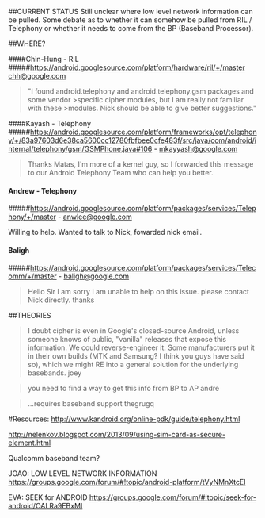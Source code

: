 ##CURRENT STATUS
Still unclear where low level network information can be pulled.  Some debate as to whether it can somehow be pulled from RIL / Telephony or whether it needs to come from the BP (Baseband Processor).

##WHERE?

####Chin-Hung - RIL
#####https://android.googlesource.com/platform/hardware/ril/+/master chh@google.com

>"I found android.telephony and android.telephony.gsm packages and some vendor >specific cipher modules, but I am really not familiar with these 	>modules. Nick should be able to give better suggestions."

####Kayash - Telephony
#####https://android.googlesource.com/platform/frameworks/opt/telephony/+/83a97603d6e38ca5600cc12780fbfbee0cfe483f/src/java/com/android/internal/telephony/gsm/GSMPhone.java#106 - mkayyash@google.com

>Thanks Matas, I'm more of a kernel guy, so I forwarded this message to our Android Telephony Team who can help you better.

#### Andrew  - Telephony
#####https://android.googlesource.com/platform/packages/services/Telephony/+/master  - anwlee@google.com

Willing to help. Wanted to talk to Nick, fowarded nick email.

####  Baligh
#####https://android.googlesource.com/platform/packages/services/Telecomm/+/master - baligh@google.com

>Hello Sir
I am sorry I am unable to help on this issue.  please contact Nick directly.
thanks

##THEORIES
>I doubt cipher is even in Google's closed-source Android, unless someone knows of public, "vanilla" releases that expose this information.  We could reverse-engineer it.  Some manufacturers put it in their own builds (MTK and Samsung? I think you guys have said so), which we might RE into a general solution for the underlying basebands.
joey

>you need to find a way to get this info from BP to AP
andre

>...requires baseband support
thegrugq

#Resources:
http://www.kandroid.org/online-pdk/guide/telephony.html

http://nelenkov.blogspot.com/2013/09/using-sim-card-as-secure-element.html

Qualcomm baseband team?

JOAO:  LOW LEVEL NETWORK INFORMATION
https://groups.google.com/forum/#!topic/android-platform/tVyNMnXtcEI

EVA: SEEK for ANDROID
https://groups.google.com/forum/#!topic/seek-for-android/OALRa9EBxMI


